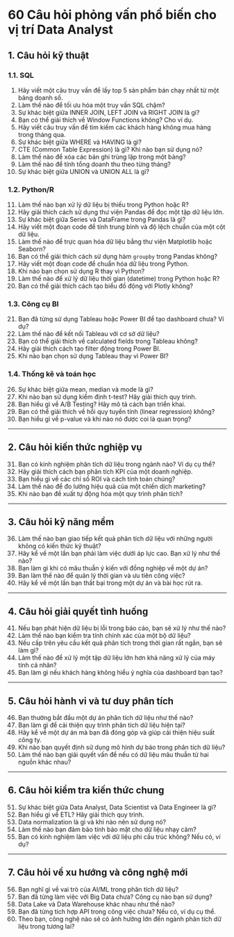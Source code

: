 # 60 Câu hỏi phỏng vấn phổ biến cho vị trí Data Analyst

## 1. Câu hỏi kỹ thuật
### 1.1. SQL
1. Hãy viết một câu truy vấn để lấy top 5 sản phẩm bán chạy nhất từ một bảng doanh số.
2. Làm thế nào để tối ưu hóa một truy vấn SQL chậm?
3. Sự khác biệt giữa INNER JOIN, LEFT JOIN và RIGHT JOIN là gì?
4. Bạn có thể giải thích về Window Functions không? Cho ví dụ.
5. Hãy viết câu truy vấn để tìm kiếm các khách hàng không mua hàng trong tháng qua.
6. Sự khác biệt giữa WHERE và HAVING là gì?
7. CTE (Common Table Expression) là gì? Khi nào bạn sử dụng nó?
8. Làm thế nào để xóa các bản ghi trùng lặp trong một bảng?
9. Làm thế nào để tính tổng doanh thu theo từng tháng?
10. Sự khác biệt giữa UNION và UNION ALL là gì?

### 1.2. Python/R
11. Làm thế nào bạn xử lý dữ liệu bị thiếu trong Python hoặc R?
12. Hãy giải thích cách sử dụng thư viện Pandas để đọc một tập dữ liệu lớn.
13. Sự khác biệt giữa Series và DataFrame trong Pandas là gì?
14. Hãy viết một đoạn code để tính trung bình và độ lệch chuẩn của một cột dữ liệu.
15. Làm thế nào để trực quan hóa dữ liệu bằng thư viện Matplotlib hoặc Seaborn?
16. Bạn có thể giải thích cách sử dụng hàm `groupby` trong Pandas không?
17. Hãy viết một đoạn code để chuẩn hóa dữ liệu trong Python.
18. Khi nào bạn chọn sử dụng R thay vì Python?
19. Làm thế nào để xử lý dữ liệu thời gian (datetime) trong Python hoặc R?
20. Bạn có thể giải thích cách tạo biểu đồ động với Plotly không?

### 1.3. Công cụ BI
21. Bạn đã từng sử dụng Tableau hoặc Power BI để tạo dashboard chưa? Ví dụ?
22. Làm thế nào để kết nối Tableau với cơ sở dữ liệu?
23. Bạn có thể giải thích về calculated fields trong Tableau không?
24. Hãy giải thích cách tạo filter động trong Power BI.
25. Khi nào bạn chọn sử dụng Tableau thay vì Power BI?

### 1.4. Thống kê và toán học
26. Sự khác biệt giữa mean, median và mode là gì?
27. Khi nào bạn sử dụng kiểm định t-test? Hãy giải thích quy trình.
28. Bạn hiểu gì về A/B Testing? Hãy mô tả cách bạn triển khai.
29. Bạn có thể giải thích về hồi quy tuyến tính (linear regression) không?
30. Bạn hiểu gì về p-value và khi nào nó được coi là quan trọng?

---

## 2. Câu hỏi kiến thức nghiệp vụ
31. Bạn có kinh nghiệm phân tích dữ liệu trong ngành nào? Ví dụ cụ thể?
32. Hãy giải thích cách bạn phân tích KPI của một doanh nghiệp.
33. Bạn hiểu gì về các chỉ số ROI và cách tính toán chúng?
34. Làm thế nào để đo lường hiệu quả của một chiến dịch marketing?
35. Khi nào bạn đề xuất tự động hóa một quy trình phân tích?

---

## 3. Câu hỏi kỹ năng mềm
36. Làm thế nào bạn giao tiếp kết quả phân tích dữ liệu với những người không có kiến thức kỹ thuật?
37. Hãy kể về một lần bạn phải làm việc dưới áp lực cao. Bạn xử lý như thế nào?
38. Bạn làm gì khi có mâu thuẫn ý kiến với đồng nghiệp về một dự án?
39. Bạn làm thế nào để quản lý thời gian và ưu tiên công việc?
40. Hãy kể về một lần bạn thất bại trong một dự án và bài học rút ra.

---

## 4. Câu hỏi giải quyết tình huống
41. Nếu bạn phát hiện dữ liệu bị lỗi trong báo cáo, bạn sẽ xử lý như thế nào?
42. Làm thế nào bạn kiểm tra tính chính xác của một bộ dữ liệu?
43. Nếu cấp trên yêu cầu kết quả phân tích trong thời gian rất ngắn, bạn sẽ làm gì?
44. Làm thế nào để xử lý một tập dữ liệu lớn hơn khả năng xử lý của máy tính cá nhân?
45. Bạn làm gì nếu khách hàng không hiểu ý nghĩa của dashboard bạn tạo?

---

## 5. Câu hỏi hành vi và tư duy phân tích
46. Bạn thường bắt đầu một dự án phân tích dữ liệu như thế nào?
47. Bạn làm gì để cải thiện quy trình phân tích dữ liệu hiện tại?
48. Hãy kể về một dự án mà bạn đã đóng góp và giúp cải thiện hiệu suất công ty.
49. Khi nào bạn quyết định sử dụng mô hình dự báo trong phân tích dữ liệu?
50. Làm thế nào bạn giải quyết vấn đề nếu có dữ liệu mâu thuẫn từ hai nguồn khác nhau?

---

## 6. Câu hỏi kiểm tra kiến thức chung
51. Sự khác biệt giữa Data Analyst, Data Scientist và Data Engineer là gì?
52. Bạn hiểu gì về ETL? Hãy giải thích quy trình.
53. Data normalization là gì và khi nào nên sử dụng nó?
54. Làm thế nào bạn đảm bảo tính bảo mật cho dữ liệu nhạy cảm?
55. Bạn có kinh nghiệm làm việc với dữ liệu phi cấu trúc không? Nếu có, ví dụ?

---

## 7. Câu hỏi về xu hướng và công nghệ mới
56. Bạn nghĩ gì về vai trò của AI/ML trong phân tích dữ liệu?
57. Bạn đã từng làm việc với Big Data chưa? Công cụ nào bạn sử dụng?
58. Data Lake và Data Warehouse khác nhau như thế nào?
59. Bạn đã từng tích hợp API trong công việc chưa? Nếu có, ví dụ cụ thể.
60. Theo bạn, công nghệ nào sẽ có ảnh hưởng lớn đến ngành phân tích dữ liệu trong tương lai?

